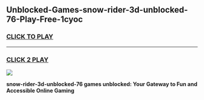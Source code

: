 
## Unblocked-Games-snow-rider-3d-unblocked-76-Play-Free-1cyoc
<h3>
<a href="https://premium76.site?title=snow-rider-3d-unblocked-76&ref=10A">CLICK TO PLAY</a></h3>
<hr>

<h3>
<a href="https://premium76.site?title=snow-rider-3d-unblocked-76&ref=10A">CLICK 2 PLAY</a>
  
</h3>

<a href="https://premium76.site?title=snow-rider-3d-unblocked-76&ref=10A"><img src="https://clearcache.store/games.png"></a>


**snow-rider-3d-unblocked-76 games unblocked: Your Gateway to Fun and Accessible Online Gaming**
